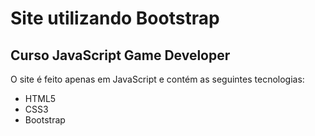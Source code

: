 # Site utilizando Bootstrap
## Curso JavaScript Game Developer

O site é feito apenas em JavaScript e contém as seguintes tecnologias:
- HTML5
- CSS3
- Bootstrap
